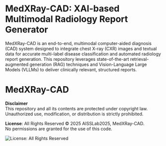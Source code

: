 # MedXRay-CAD: XAI-based Multimodal Radiology Report Generator
MedXRay-CAD is an end-to-end, multimodal computer-aided diagnosis (CAD) system designed to integrate chest X-ray (CXR) images and textual data for accurate multi-label disease classification and automated radiology report generation. This repository leverages state-of-the-art retrieval-augmented generation (RAG) techniques and Vision-Language Large Models (VLLMs) to deliver clinically relevant, structured reports.

# MedXRay-CAD

**Disclaimer**  
This repository and all its contents are protected under copyright law. Unauthorized use, modification, or distribution is strictly prohibited.

**License**: All Rights Reserved © 2025 AISSLab2025, MedXRay-CAD.  
No permissions are granted for the use of this code.

![License: All Rights Reserved](https://img.shields.io/badge/license-All%20Rights%20Reserved-red)



